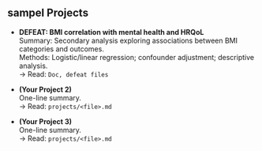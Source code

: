 
## sampel Projects
- **DEFEAT: BMI correlation with mental health and HRQoL**  
  Summary: Secondary analysis exploring associations between BMI categories and outcomes.  
  Methods: Logistic/linear regression; confounder adjustment; descriptive analysis.  
  → Read: `Doc, defeat files`
 
- **(Your Project 2)**  
  One-line summary.  
  → Read: `projects/<file>.md`

- **(Your Project 3)**  
  One-line summary.  
  → Read: `projects/<file>.md`



